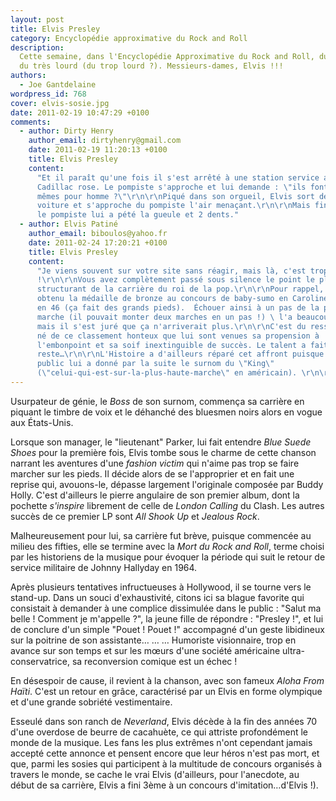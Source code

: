 ```yaml
---
layout: post
title: Elvis Presley
category: Encyclopédie approximative du Rock and Roll
description:
  Cette semaine, dans l'Encyclopédie Approximative du Rock and Roll, du lourd,
  du très lourd (du trop lourd ?). Messieurs-dames, Elvis !!!
authors:
  - Joe Gantdelaine
wordpress_id: 768
cover: elvis-sosie.jpg
date: 2011-02-19 10:47:29 +0100
comments:
  - author: Dirty Henry
    author_email: dirtyhenry@gmail.com
    date: 2011-02-19 11:20:13 +0100
    title: Elvis Presley
    content:
      "Et il paraît qu'une fois il s'est arrêté à une station service avec une
      Cadillac rose. Le pompiste s'approche et lui demande : \"ils font les
      mêmes pour homme ?\"\r\n\r\nPiqué dans son orgueil, Elvis sort de sa
      voiture et s'approche du pompiste l'air menaçant.\r\n\r\nMais finalement
      le pompiste lui a pété la gueule et 2 dents."
  - author: Elvis Patiné
    author_email: biboulos@yahoo.fr
    date: 2011-02-24 17:20:21 +0100
    title: Elvis Presley
    content:
      "Je viens souvent sur votre site sans réagir, mais là, c'est trop
      !\r\n\r\nVous avez complètement passé sous silence le point le plus
      structurant de la carrière du roi de la pop.\r\n\r\nPour rappel, il a
      obtenu la médaille de bronze au concours de baby-sumo en Caroline du Nord
      en 46 (ça fait des grands pieds).  Échouer ainsi à un pas de la plus haute
      marche (il pouvait monter deux marches en un pas !) \ l'a beaucoup affecté
      mais il s'est juré que ça n'arriverait plus.\r\n\r\nC'est du ressentiment
      né de ce classement honteux que lui sont venues sa propension à
      l'embonpoint et sa soif inextinguible de succès. Le talent a fait le
      reste…\r\n\r\nL'Histoire a d'ailleurs réparé cet affront puisque son
      public lui a donné par la suite le surnom du \"King\"
      (\"celui-qui-est-sur-la-plus-haute-marche\" en américain). \r\n\r\n"
---
```


Usurpateur de génie, le _Boss_ de son surnom, commença sa carrière en piquant le
timbre de voix et le déhanché des bluesmen noirs alors en vogue aux États-Unis.

Lorsque son manager, le "lieutenant" Parker, lui fait entendre _Blue Suede
Shoes_ pour la première fois, Elvis tombe sous le charme de cette chanson
narrant les aventures d'une _fashion victim_ qui n'aime pas trop se faire
marcher sur les pieds. Il décide alors de se l'approprier et en fait une reprise
qui, avouons-le, dépasse largement l'originale composée par Buddy Holly. C'est
d'ailleurs le pierre angulaire de son premier album, dont la pochette
_s'inspire_ librement de celle de _London Calling_ du Clash. Les autres succès
de ce premier LP sont _All Shook Up_ et _Jealous Rock_.

Malheureusement pour lui, sa carrière fut brève, puisque commencée au milieu des
fifties, elle se termine avec la _Mort du Rock and Roll_, terme choisi par les
historiens de la musique pour évoquer la période qui suit le retour de service
militaire de Johnny Hallyday en 1964.

Après plusieurs tentatives infructueuses à Hollywood, il se tourne vers le
stand-up. Dans un souci d'exhaustivité, citons ici sa blague favorite qui
consistait à demander à une complice dissimulée dans le public : "Salut ma
belle ! Comment je m'appelle ?", la jeune fille de répondre : "Presley !", et
lui de conclure d'un simple "Pouet ! Pouet !" accompagné d'un geste libidineux
sur la poitrine de son assistante… … … Humoriste visionnaire, trop en avance sur
son temps et sur les mœurs d'une société américaine ultra-conservatrice, sa
reconversion comique est un échec !

En désespoir de cause, il revient à la chanson, avec son fameux _Aloha From
Haïti_. C'est un retour en grâce, caractérisé par un Elvis en forme olympique et
d'une grande sobriété vestimentaire.

Esseulé dans son ranch de _Neverland_, Elvis décède à la fin des années 70 d'une
overdose de beurre de cacahuète, ce qui attriste profondément le monde de la
musique. Les fans les plus extrêmes n'ont cependant jamais accepté cette annonce
et pensent encore que leur héros n'est pas mort, et que, parmi les sosies qui
participent à la multitude de concours organisés à travers le monde, se cache le
vrai Elvis (d'ailleurs, pour l'anecdote, au début de sa carrière, Elvis a fini
3ème à un concours d'imitation…d'Elvis !).
